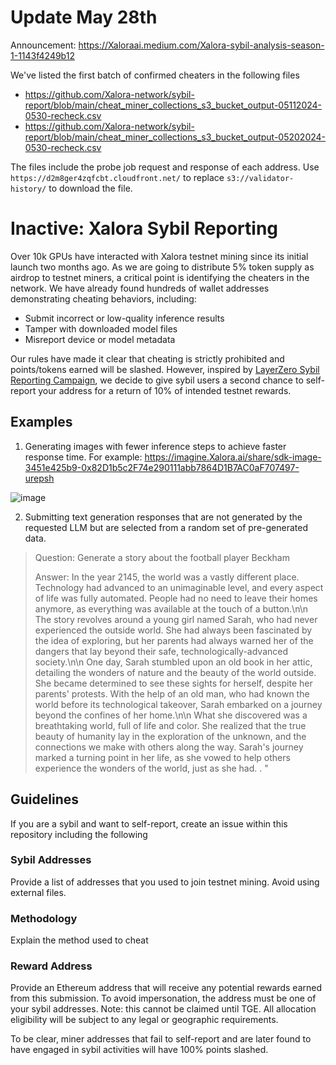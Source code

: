 # Update May 28th

Announcement: https://Xaloraai.medium.com/Xalora-sybil-analysis-season-1-1143f4249b12

We've listed the first batch of confirmed cheaters in the following files

- https://github.com/Xalora-network/sybil-report/blob/main/cheat_miner_collections_s3_bucket_output-05112024-0530-recheck.csv
- https://github.com/Xalora-network/sybil-report/blob/main/cheat_miner_collections_s3_bucket_output-05202024-0530-recheck.csv
  
The files include the probe job request and response of each address. Use `https://d2m8ger4zqfcbt.cloudfront.net/` to replace `s3://validator-history/` to download the file.

# Inactive: Xalora Sybil Reporting

Over 10k GPUs have interacted with Xalora testnet mining since its initial launch two months ago. As we are going to distribute 5% token supply as airdrop to testnet miners, a critical point is identifying the cheaters in the network. We have already found hundreds of wallet addresses demonstrating cheating behaviors, including:

- Submit incorrect or low-quality inference results
- Tamper with downloaded model files
- Misreport device or model metadata

Our rules have made it clear that cheating is strictly prohibited and points/tokens earned will be slashed. However, inspired by [LayerZero Sybil Reporting Campaign](https://github.com/LayerZero-Labs/sybil-report), we decide to give sybil users a second chance to self-report your address for a return of 10% of intended testnet rewards. 

## Examples

1. Generating images with fewer inference steps to achieve faster response time. For example: https://imagine.Xalora.ai/share/sdk-image-3451e425b9-0x82D1b5c2F74e290111abb7864D1B7AC0aF707497-urepsh 

![image](https://github.com/Xalora-network/sybil-report/assets/8369203/32f88f28-3d00-4975-a759-36968695060c)

2. Submitting text generation responses that are not generated by the requested LLM but are selected from a random set of pre-generated data.

> Question: Generate a story about the football player Beckham
> 
> Answer: In the year 2145, the world was a vastly different place. Technology had advanced to an unimaginable level, and every aspect of life was fully automated. People had no need to leave their homes anymore, as everything was available at the touch of a button.\n\n The story revolves around a young girl named Sarah, who had never experienced the outside world. She had always been fascinated by the idea of exploring, but her parents had always warned her of the dangers that lay beyond their safe, technologically-advanced society.\n\n One day, Sarah stumbled upon an old book in her attic, detailing the wonders of nature and the beauty of the world outside. She became determined to see these sights for herself, despite her parents' protests. With the help of an old man, who had known the world before its technological takeover, Sarah embarked on a journey beyond the confines of her home.\n\n What she discovered was a breathtaking world, full of life and color. She realized that the true beauty of humanity lay in the exploration of the unknown, and the connections we make with others along the way. Sarah's journey marked a turning point in her life, as she vowed to help others experience the wonders of the world, just as she had. . "

## Guidelines

If you are a sybil and want to self-report, create an issue within this repository including the following

### Sybil Addresses
Provide a list of addresses that you used to join testnet mining. Avoid using external files.

### Methodology
Explain the method used to cheat

### Reward Address
Provide an Ethereum address that will receive any potential rewards earned from this submission. To avoid impersonation, the address must be one of your sybil addresses. Note: this cannot be claimed until TGE. All allocation eligibility will be subject to any legal or geographic requirements.

To be clear, miner addresses that fail to self-report and are later found to have engaged in sybil activities will have 100% points slashed.
